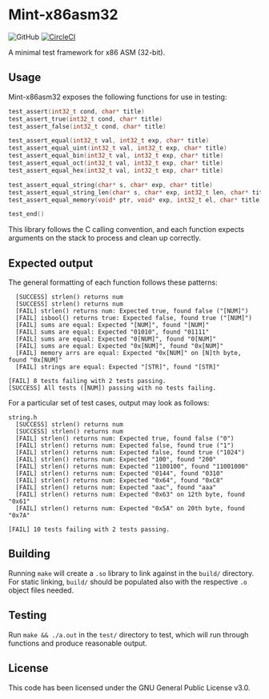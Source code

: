 # Mint-x86asm32
![GitHub](https://img.shields.io/github/license/Luiserebii/Mint-x86asm32?color=222222)
[![CircleCI](https://circleci.com/gh/Luiserebii/Mint-x86asm32.svg?style=svg)](https://circleci.com/gh/Luiserebii/Mint-x86asm32)

A minimal test framework for x86 ASM (32-bit).

## Usage
Mint-x86asm32 exposes the following functions for use in testing:
```c
test_assert(int32_t cond, char* title)
test_assert_true(int32_t cond, char* title)
test_assert_false(int32_t cond, char* title)

test_assert_equal(int32_t val, int32_t exp, char* title)
test_assert_equal_uint(int32_t val, int32_t exp, char* title)
test_assert_equal_bin(int32_t val, int32_t exp, char* title)
test_assert_equal_oct(int32_t val, int32_t exp, char* title)
test_assert_equal_hex(int32_t val, int32_t exp, char* title)

test_assert_equal_string(char* s, char* exp, char* title)
test_assert_equal_string_len(char* s, char* exp, int32_t len, char* title)
test_assert_equal_memory(void* ptr, void* exp, int32_t el, char* title)

test_end()
```
This library follows the C calling convention, and each function expects arguments on the stack to process and clean up correctly.

## Expected output

The general formatting of each function follows these patterns:
```
  [SUCCESS] strlen() returns num
  [SUCCESS] strlen() returns num
  [FAIL] strlen() returns num: Expected true, found false ("[NUM]")
  [FAIL] isbool() returns true: Expected false, found true ("[NUM]")
  [FAIL] sums are equal: Expected "[NUM]", found "[NUM]"
  [FAIL] sums are equal: Expected "01010", found "01111"
  [FAIL] sums are equal: Expected "0[NUM]", found "0[NUM]"
  [FAIL] sums are equal: Expected "0x[NUM]", found "0x[NUM]"
  [FAIL] memory arrs are equal: Expected "0x[NUM]" on [N]th byte, found "0x[NUM]"
  [FAIL] strings are equal: Expected "[STR]", found "[STR]"

[FAIL] 8 tests failing with 2 tests passing.
[SUCCESS] All tests ([NUM]) passing with no tests failing.
```
For a particular set of test cases, output may look as follows:
```
string.h
  [SUCCESS] strlen() returns num
  [SUCCESS] strlen() returns num
  [FAIL] strlen() returns num: Expected true, found false ("0")
  [FAIL] strlen() returns num: Expected false, found true ("1")
  [FAIL] strlen() returns num: Expected false, found true ("1024")
  [FAIL] strlen() returns num: Expected "100", found "200"
  [FAIL] strlen() returns num: Expected "1100100", found "11001000"
  [FAIL] strlen() returns num: Expected "0144", found "0310"
  [FAIL] strlen() returns num: Expected "0x64", found "0xC8"
  [FAIL] strlen() returns num: Expected "aac", found "aaa"
  [FAIL] strlen() returns num: Expected "0x63" on 12th byte, found "0x61"
  [FAIL] strlen() returns num: Expected "0x5A" on 20th byte, found "0x7A"

[FAIL] 10 tests failing with 2 tests passing.
```

## Building
Running `make` will create a `.so` library to link against in the `build/` directory. For static linking, `build/` should be populated also with the respective `.o` object files needed.

## Testing
Run `make && ./a.out` in the `test/` directory to test, which will run through functions and produce reasonable output.

## License
This code has been licensed under the GNU General Public License v3.0.
